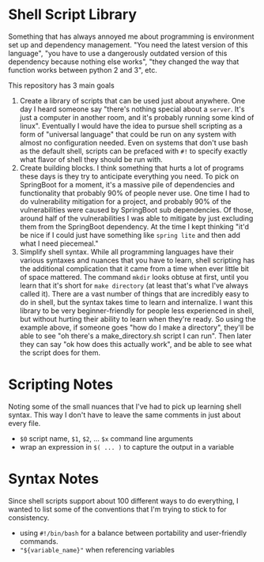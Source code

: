 # Shell Script Library
Something that has always annoyed me about programming is environment set up and dependency management.
"You need the latest version of this language",
"you have to use a dangerously outdated version of this dependency because nothing else works",
"they changed the way that function works between python 2 and 3", etc.

This repository has 3 main goals

1. Create a library of scripts that can be used just about anywhere.
One day I heard someone say "there's nothing special about a `server`. It's just a computer in another room, and it's probably running some kind of linux".
Eventually I would have the idea to pursue shell scripting as a form of "universal language" that could be run on any system with almost no configuration needed.
Even on systems that don't use bash as the default shell, scripts can be prefaced with `#!` to specify exactly what flavor of shell they should be run with.
2. Create building blocks. I think something that hurts a lot of programs these days is they try to anticipate everything you need.
To pick on SpringBoot for a moment, it's a massive pile of dependencies and functionality that probably 90% of people never use. One time I had to do vulnerability mitigation for a project, and probably 90% of the vulnerabilities were caused by SpringBoot sub dependencies.
Of those, around half of the vulnerabilities I was able to mitigate by just excluding them from the SpringBoot dependency.
At the time I kept thinking "it'd be nice if I could just have something like `spring lite` and then add what I need piecemeal."
3. Simplify shell syntax. While all programming languages have their various syntaxes and nuances that you have to learn, shell scripting has the additional complication that it came from a time
when ever little bit of space mattered. The command `mkdir` looks obtuse at first, until you learn that it's short for `make directory` (at least that's what I've always called it).
There are a vast number of things that are incredibly easy to do in shell, but the syntax takes time to learn and internalize. I want this library to be very beginner-friendly for people less experienced in shell, but
without hurting their ability to learn when they're ready. So using the example above, if someone goes "how do I make a directory", they'll be able to see "oh there's a make_directory.sh script I can run". 
Then later they can say "ok how does this actually work", and be able to see what the script does for them.

# Scripting Notes
Noting some of the small nuances that I've had to pick up learning shell syntax. This way I don't have to leave the same comments in just about every file.
- `$0` script name, `$1`, `$2`, ... `$x` command line arguments
- wrap an expression in `$( ... )` to capture the output in a variable

# Syntax Notes
Since shell scripts support about 100 different ways to do everything, I wanted to list some of the conventions that I'm trying to stick to for consistency.
- using `#!/bin/bash` for a balance between portability and user-friendly commands.
- `"${variable_name}"` when referencing variables